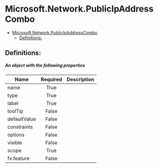<a name="microsoft-network-publicipaddresscombo"></a>
# Microsoft.Network.PublicIpAddressCombo
* [Microsoft.Network.PublicIpAddressCombo](#microsoft-network-publicipaddresscombo)
    * [Definitions:](#microsoft-network-publicipaddresscombo-definitions)

<a name="microsoft-network-publicipaddresscombo-definitions"></a>
## Definitions:
<a name="microsoft-network-publicipaddresscombo-definitions-an-object-with-the-following-properties"></a>
##### An object with the following properties
| Name | Required | Description
| ---|:--:|:--:|
|name|True|
|type|True|
|label|True|
|toolTip|False|
|defaultValue|False|
|constraints|False|
|options|False|
|visible|False|
|scope|True|
|fx.feature|False|
